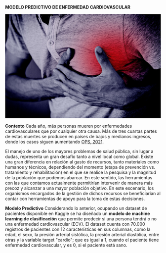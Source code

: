 **MODELO PREDICTIVO DE ENFERMEDAD CARDIOVASCULAR**

![Imagen corazón](https://raw.githubusercontent.com/AzucenaAL/Modelo-Predictivo-ECV/photo/photo/heart_attack.jpg "Heart Attack")

**Contexto**
Cada año, más personas mueren por enfermedades cardiovasculares que por cualquier otra causa. Más de tres cuartas partes de estas muertes se producen en países de bajos y medianos ingresos, donde los casos siguen aumentando [OPS, 2021][OPS].

El manejo de uno de los mayores problemas de salud pública, sin lugar a dudas, representa un gran desafío tanto a nivel local como global. Existe una gran diferencia en relación al gasto de recursos, tanto materiales como humanos y técnicos, dependiendo del momento (etapa de prevención vs. tratamiento y rehabilitación) en el que se realice la pesquisa y la magnitud de la población que podemos abarcar. En este sentido, las herramientas con las que contamos actualmente permitirían intervenir de manera más precoz y alcanzar a una mayor población objetivo. En este escenario, los organismos encargados de la gestión de dichos recursos se beneficiarían al contar con herramientas de apoyo para la toma de estas decisiones.

**Modelo Predictivo**
Considerando lo anterior, ocupando un dataset de pacientes disponible en Kaggle se ha diseñado un **modelo de machine learning de clasificación** que permite predecir si una persona tendrá o no una enfermedad cardiovascular (ECV). El dataset cuenta con 70.000 registros de pacientes con 12 características en sus columnas, como la edad, el sexo, la presión arterial sistólica, la presión arterial diastólica, entre otras y la variable target "cardio"; que es igual a 1, cuando el paciente tiene enfermedad cardiovascular, y es 0, si el paciente está sano.




[OPS]: https://www.paho.org/es/temas/enfermedades-cardiovasculares "OPS ECV"
[OPS]: https://www.paho.org/es/temas/enfermedades-cardiovasculareshttp:// "ECV, OPS"
